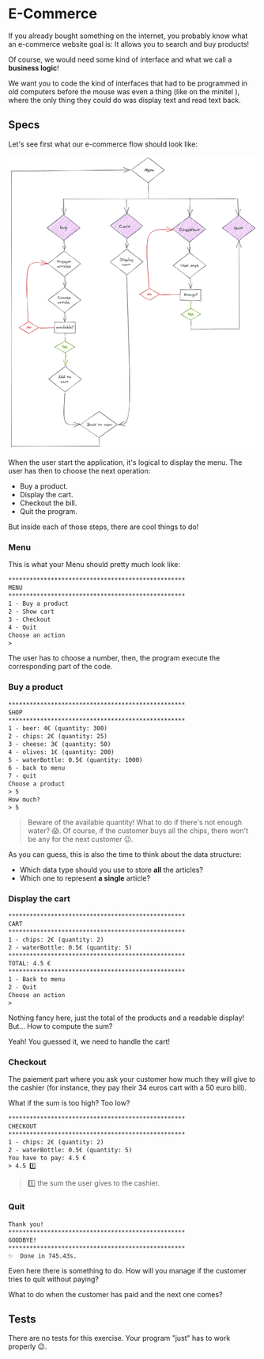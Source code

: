 # E-Commerce

If you already bought something on the internet, you probably know what an e-commerce website goal is: It allows you to search and buy products!

Of course, we would need some kind of interface and what we call a **business logic**!

We want you to code the kind of interfaces that had to be programmed in old computers before the mouse was even a thing (like on the minitel ), where the only thing they could do was display text and read text back.

## Specs

Let's see first what our e-commerce flow should look like:

![e-commerce flow](./assets/images/e-commerce-flow.png)

When the user start the application, it's logical to display the menu.
The user has then to choose the next operation:

- Buy a product.
- Display the cart.
- Checkout the bill.
- Quit the program.

But inside each of those steps, there are cool things to do!

### Menu

This is what your Menu should pretty much look like:
```
**************************************************
MENU
**************************************************
1 - Buy a product
2 - Show cart
3 - Checkout
4 - Quit
Choose an action
>
```

The user has to choose a number, then, the program execute the corresponding part of the code.



### Buy a product

```
**************************************************
SHOP
**************************************************
1 - beer: 4€ (quantity: 300)
2 - chips: 2€ (quantity: 25)
3 - cheese: 3€ (quantity: 50)
4 - olives: 1€ (quantity: 200)
5 - waterBottle: 0.5€ (quantity: 1000)
6 - back to menu
7 - quit
Choose a product
> 5
How much?
> 5
```
> Beware of the available quantity! What to do if there's not enough water? 😱.
> Of course, if the customer buys all the chips, there won't be any for the next customer 😉.

As you can guess, this is also the time to think about the data structure:
- Which data type should you use to store **all** the articles?
- Which one to represent **a single** article?

### Display the cart

```
**************************************************
CART
**************************************************
1 - chips: 2€ (quantity: 2)
2 - waterBottle: 0.5€ (quantity: 5)
**************************************************
TOTAL: 4.5 €
**************************************************
1 - Back to menu
2 - Quit
Choose an action
>
```

Nothing fancy here, just the total of the products and a readable display!
But... How to compute the sum?

Yeah! You guessed it, we need to handle the cart!

### Checkout

The paiement part where you ask your customer how much they will give to the cashier (for instance, they pay their 34 euros cart with a 50 euro bill).

What if the sum is too high? Too low?

```
**************************************************
CHECKOUT
**************************************************
1 - chips: 2€ (quantity: 2)
2 - waterBottle: 0.5€ (quantity: 5)
You have to pay: 4.5 €
> 4.5 1️⃣
```
> 1️⃣ the sum the user gives to the cashier.

### Quit

```
Thank you!
**************************************************
GOODBYE!
**************************************************
✨  Done in 745.43s.
```

Even here there is something to do. How will you manage if the customer tries to quit without paying?

What to do when the customer has paid and the next one comes?

## Tests

There are no tests for this exercise. Your program "just" has to work properly 😉.
